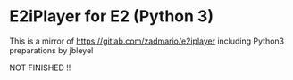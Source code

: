 # E2iPlayer for E2 (Python 3)

This is a mirror of https://gitlab.com/zadmario/e2iplayer
including Python3 preparations by jbleyel

NOT FINISHED !!
